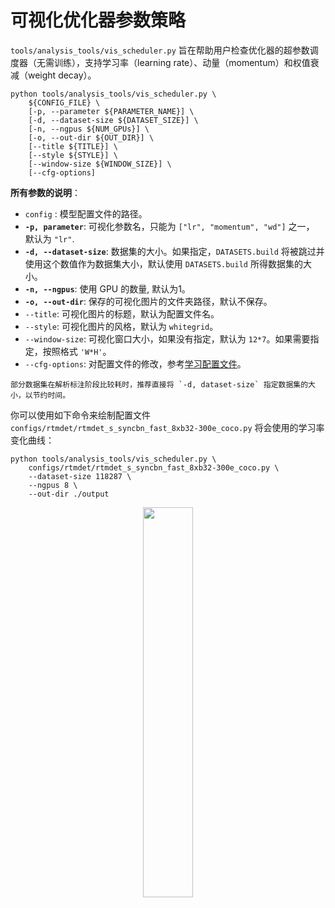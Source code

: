 # 可视化优化器参数策略

`tools/analysis_tools/vis_scheduler.py` 旨在帮助用户检查优化器的超参数调度器（无需训练），支持学习率（learning rate）、动量（momentum）和权值衰减（weight decay）。

```shell
python tools/analysis_tools/vis_scheduler.py \
    ${CONFIG_FILE} \
    [-p, --parameter ${PARAMETER_NAME}] \
    [-d, --dataset-size ${DATASET_SIZE}] \
    [-n, --ngpus ${NUM_GPUs}] \
    [-o, --out-dir ${OUT_DIR}] \
    [--title ${TITLE}] \
    [--style ${STYLE}] \
    [--window-size ${WINDOW_SIZE}] \
    [--cfg-options]
```

**所有参数的说明**：

- `config` : 模型配置文件的路径。
- **`-p, parameter`**: 可视化参数名，只能为 `["lr", "momentum", "wd"]` 之一， 默认为 `"lr"`.
- **`-d, --dataset-size`**: 数据集的大小。如果指定，`DATASETS.build` 将被跳过并使用这个数值作为数据集大小，默认使用 `DATASETS.build` 所得数据集的大小。
- **`-n, --ngpus`**: 使用 GPU 的数量, 默认为1。
- **`-o, --out-dir`**: 保存的可视化图片的文件夹路径，默认不保存。
- `--title`: 可视化图片的标题，默认为配置文件名。
- `--style`: 可视化图片的风格，默认为 `whitegrid`。
- `--window-size`: 可视化窗口大小，如果没有指定，默认为 `12*7`。如果需要指定，按照格式 `'W*H'`。
- `--cfg-options`: 对配置文件的修改，参考[学习配置文件](../tutorials/config.md)。

```{note}
部分数据集在解析标注阶段比较耗时，推荐直接将 `-d, dataset-size` 指定数据集的大小，以节约时间。
```

你可以使用如下命令来绘制配置文件 `configs/rtmdet/rtmdet_s_syncbn_fast_8xb32-300e_coco.py` 将会使用的学习率变化曲线：

```shell
python tools/analysis_tools/vis_scheduler.py \
    configs/rtmdet/rtmdet_s_syncbn_fast_8xb32-300e_coco.py \
    --dataset-size 118287 \
    --ngpus 8 \
    --out-dir ./output
```

<div align=center><img src="https://user-images.githubusercontent.com/27466624/213091635-d322d2b3-6e28-4755-b871-ef0a89a67a6b.jpg" style=" width: auto; height: 40%; "></div>
